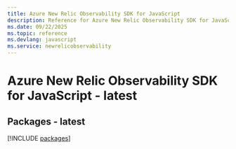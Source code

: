 ```yaml
---
title: Azure New Relic Observability SDK for JavaScript
description: Reference for Azure New Relic Observability SDK for JavaScript
ms.date: 09/22/2025
ms.topic: reference
ms.devlang: javascript
ms.service: newrelicobservability
---
```

# Azure New Relic Observability SDK for JavaScript - latest
## Packages - latest
[!INCLUDE [packages](new-relic-observability-index.md)]